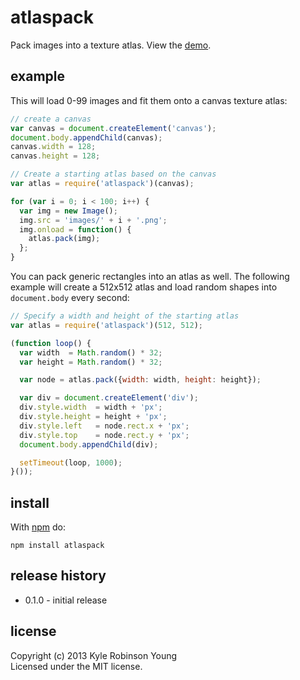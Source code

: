 # atlaspack

Pack images into a texture atlas. View the
[demo](http://shama.github.com/atlaspack/).

## example
This will load 0-99 images and fit them onto a canvas texture atlas:

```js
// create a canvas
var canvas = document.createElement('canvas');
document.body.appendChild(canvas);
canvas.width = 128;
canvas.height = 128;

// Create a starting atlas based on the canvas
var atlas = require('atlaspack')(canvas);

for (var i = 0; i < 100; i++) {
  var img = new Image();
  img.src = 'images/' + i + '.png';
  img.onload = function() {
    atlas.pack(img);
  };
}
```

You can pack generic rectangles into an atlas as well. The following example
will create a 512x512 atlas and load random shapes into `document.body`
every second:

```js
// Specify a width and height of the starting atlas
var atlas = require('atlaspack')(512, 512);

(function loop() {
  var width  = Math.random() * 32;
  var height = Math.random() * 32;

  var node = atlas.pack({width: width, height: height});

  var div = document.createElement('div');
  div.style.width  = width + 'px';
  div.style.height = height + 'px';
  div.style.left   = node.rect.x + 'px';
  div.style.top    = node.rect.y + 'px';
  document.body.appendChild(div);

  setTimeout(loop, 1000);
}());
```

## install
With [npm](http://npmjs.org) do:

```
npm install atlaspack
```

## release history
* 0.1.0 - initial release

## license
Copyright (c) 2013 Kyle Robinson Young<br/>
Licensed under the MIT license.
